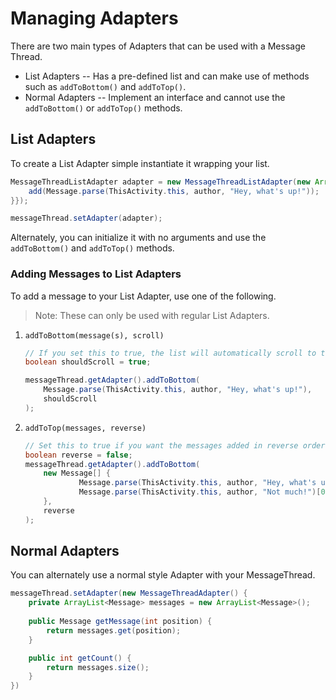 # Managing Adapters

There are two main types of Adapters that can be used with a Message Thread.

* List Adapters -- Has a pre-defined list and can make use of methods such as `addToBottom()` and `addToTop()`.
* Normal Adapters -- Implement an interface and cannot use the `addToBottom()` or `addToTop()` methods.

## List Adapters

To create a List Adapter simple instantiate it wrapping your list.

```java
MessageThreadListAdapter adapter = new MessageThreadListAdapter(new ArrayList<Message>() {{
    add(Message.parse(ThisActivity.this, author, "Hey, what's up!"));
}});

messageThread.setAdapter(adapter);
```

Alternately, you can initialize it with no arguments and use the `addToBottom()` and `addToTop()` methods.

### Adding Messages to List Adapters

To add a message to your List Adapter, use one of the following.

> Note: These can only be used with regular List Adapters.

1. `addToBottom(message(s), scroll)`
    ```java
    // If you set this to true, the list will automatically scroll to the bottom.
    boolean shouldScroll = true;
    
    messageThread.getAdapter().addToBottom(
        Message.parse(ThisActivity.this, author, "Hey, what's up!"),
        shouldScroll
    );
    ```

2. `addToTop(messages, reverse)`
    ```java
    // Set this to true if you want the messages added in reverse order.
    boolean reverse = false;
    messageThread.getAdapter().addToBottom(
        new Message[] {
                Message.parse(ThisActivity.this, author, "Hey, what's up!")[0],
                Message.parse(ThisActivity.this, author, "Not much!")[0],
        },
        reverse
    );
    ```

## Normal Adapters

You can alternately use a normal style Adapter with your MessageThread.

```java
messageThread.setAdapter(new MessageThreadAdapter() {
    private ArrayList<Message> messages = new ArrayList<Message>();
    
    public Message getMessage(int position) {
        return messages.get(position);    
    }

    public int getCount() {
        return messages.size();
    }
})
```


